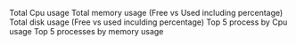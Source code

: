Total Cpu usage 
Total memory usage (Free vs Used including percentage)
Total disk usage (Free vs used inculding percentage)
Top 5 process by Cpu usage
Top 5 processes by memory usage